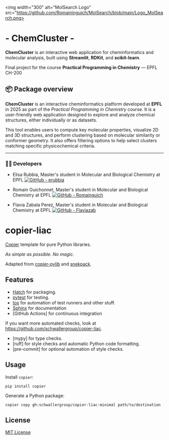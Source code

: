 <img width="300" alt="MolSearch Logo" src="https://github.com/Romaininguich/MolSearch/blob/main/Logo_MolSearch.png>

# - ChemCluster -

**ChemCluster** is an interactive web application for cheminformatics and molecular analysis, built using **Streamlit**, **RDKit**, and **scikit-learn**.

Final project for the course **Practical Programming in Chemistry** — EPFL CH-200

## 📦 Package overview

**ChemCluster** is an interactive cheminformatics platform developed at **EPFL** in 2025 as part of the *Practical Programming in Chemistry* course. It is a user-friendly web application designed to explore and analyze chemical structures, either individually or as datasets. 

This tool enables users to compute key molecular properties, visualize 2D and 3D structures, and perform clustering based on molecular similarity or conformer geometry. It also offers filtering options to help select clusters matching specific physicochemical criteria.

---

### 👨‍🔬 Developers

- Elisa Rubbia, Master's student in Molecular and Biological Chemistry at EPFL [![GitHub - erubbia](https://img.shields.io/badge/GitHub-erubbia-181717.svg?style=flat&logo=github)](https://github.com/erubbia)

- Romain Guichonnet, Master's student in Molecular and Biological Chemistry at EPFL [![GitHub - Romainguich](https://img.shields.io/badge/GitHub-Romainguich-181717.svg?style=flat&logo=github)](https://github.com/Romainguich)

- Flavia Zabala Perez, Master's student in Molecular and Biological Chemistry at EPFL [![GitHub - Flaviazab](https://img.shields.io/badge/GitHub-Flaviazab-181717.svg?style=flat&logo=github)](https://github.com/Flaviazab)


# copier-liac

[Copier](https://github.com/copier-org/copier) template for pure Python libraries.

_As simple as possible. No magic._

Adapted from [copier-pylib](https://github.com/astrojuanlu/copier-pylib) and [snekpack](https://github.com/cthoyt/cookiecutter-snekpack).

## Features

- [Hatch] for packaging.
- [pytest] for testing.
- [tox] for automation of test runners and other stuff.
- [Sphinx] for documentation
- [GitHub Actions] for continuous integration

If you want more automated checks, look at https://github.com/schwallergroup/copier-liac.
- [mypy] for type checks.
- [ruff] for style checks and automatic Python code formatting.
- [pre-commit] for optional automation of style checks.

## Usage

Install `copier`:

```
pip install copier
```

Generate a Python package:

```
copier copy gh:schwallergroup/copier-liac-minimal path/to/destination
```

## License

[MIT License](LICENSE)

[copier]: https://github.com/copier-org/copier/
[Hatch]: https://hatch.pypa.io/
[pytest]: https://docs.pytest.org/
[Sphinx]: http://www.sphinx-doc.org/
[tox]: https://tox.readthedocs.io/